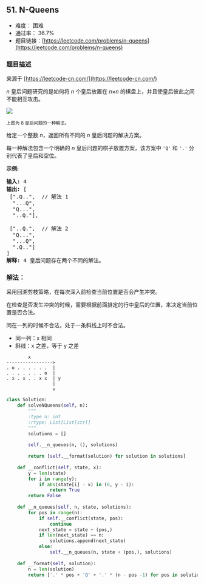 ## 51. N-Queens

- 难度： 困难
- 通过率： 36.7%
- 题目链接：[https://leetcode.com/problems/n-queens](https://leetcode.com/problems/n-queens)


### 题目描述

来源于 [https://leetcode-cn.com/](https://leetcode-cn.com/)

<p><em>n&nbsp;</em>皇后问题研究的是如何将 <em>n</em>&nbsp;个皇后放置在 <em>n</em>&times;<em>n</em> 的棋盘上，并且使皇后彼此之间不能相互攻击。</p>

<p><img src="https://assets.leetcode-cn.com/aliyun-lc-upload/uploads/2018/10/12/8-queens.png"></p>

<p><small>上图为 8 皇后问题的一种解法。</small></p>

<p>给定一个整数 <em>n</em>，返回所有不同的&nbsp;<em>n&nbsp;</em>皇后问题的解决方案。</p>

<p>每一种解法包含一个明确的&nbsp;<em>n</em> 皇后问题的棋子放置方案，该方案中 <code>&#39;Q&#39;</code> 和 <code>&#39;.&#39;</code> 分别代表了皇后和空位。</p>

<p><strong>示例:</strong></p>

<pre><strong>输入:</strong> 4
<strong>输出:</strong> [
 [&quot;.Q..&quot;,  // 解法 1
  &quot;...Q&quot;,
  &quot;Q...&quot;,
  &quot;..Q.&quot;],

 [&quot;..Q.&quot;,  // 解法 2
  &quot;Q...&quot;,
  &quot;...Q&quot;,
  &quot;.Q..&quot;]
]
<strong>解释:</strong> 4 皇后问题存在两个不同的解法。
</pre>


### 解法：

采用回溯剪枝策略，在每次深入前检查当前位置是否会产生冲突。

在检查是否发生冲突的时候，需要根据前面排定的行中皇后的位置，来决定当前位置是否合法。

同在一列的时候不合法，处于一条斜线上时不合法。

- 同一列：x 相同
- 斜线：x 之差，等于 y 之差

```
        x
----------------->
. o . . . . . .  |
. . . . . . . o  |
. x . x . . x x  | y
                 |
                 v
```

```python
class Solution:
    def solveNQueens(self, n):
        """
        :type n: int
        :rtype: List[List[str]]
        """
        solutions = []
        
        self.__n_queues(n, (), solutions)
        
        return [self.__format(solution) for solution in solutions]
        
    def __conflict(self, state, x):
        y = len(state)
        for i in range(y):
            if abs(state[i] - x) in (0, y - i):
                return True
        return False
            
    def __n_queues(self, n, state, solutions):
        for pos in range(n):
            if self.__conflict(state, pos):
                continue
            next_state = state + (pos,)
            if len(next_state) == n:
                solutions.append(next_state)
            else:
                self.__n_queues(n, state + (pos,), solutions)
                
    def __format(self, solution):
        n = len(solution)
        return ['.' * pos + 'Q' + '.' * (n - pos -1) for pos in solution]
```